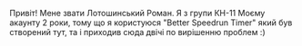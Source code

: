 Привіт! Мене звати Лотошинський Роман. 
Я з групи КН-11 
Моєму акаунту 2 роки, тому що я користуюся "Better Speedrun Timer" який був створений тут, та і приходив сюда двічі по вирішенню проблем :)
